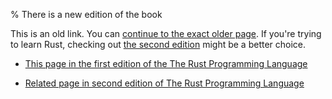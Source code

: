 % There is a new edition of the book

This is an old link. You can [continue to the exact older page][1].
If you're trying to learn Rust, checking out [the second edition][2] might be a better choice.

* [This page in the first edition of the The Rust Programming Language][1]

* [Related page in second edition of The Rust Programming Language][2]


[1]: first-edition/references-and-borrowing.html
[2]: second-edition/ch04-02-references-and-borrowing.html
